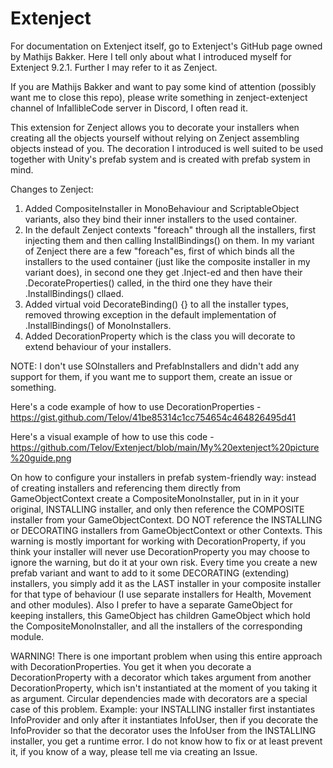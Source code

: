 # Extenject
For documentation on Extenject itself, go to Extenject's GitHub page owned by Mathijs Bakker. Here I tell only about what I introduced myself for Extenject 9.2.1. Further I may refer to it as Zenject.

If you are Mathijs Bakker and want to pay some kind of attention (possibly want me to close this repo), please write something in zenject-extenject channel of InfallibleCode server in Discord, I often read it.

This extension for Zenject allows you to decorate your installers when creating all the objects yourself without relying on Zenject assembling objects instead of you. The decoration I introduced is well suited to be used together with Unity's prefab system and is created with prefab system in mind.

Changes to Zenject:
1. Added CompositeInstaller in MonoBehaviour and ScriptableObject variants, also they bind their inner installers to the used container.
2. In the default Zenject contexts "foreach" through all the installers, first injecting them and then calling InstallBindings() on them. In my variant of Zenject there are a few "foreach"es, first of which binds all the installers to the used container (just like the composite installer in my variant does), in second one they get .Inject-ed and then have their .DecorateProperties() called, in the third one they have their .InstallBindings() cllaed.
3. Added virtual void DecorateBinding() {} to all the installer types, removed throwing exception in the default implementation of .InstallBindings() of MonoInstallers.
4. Added DecorationProperty<T> which is the class you will decorate to extend behaviour of your installers.

NOTE: I don't use SOInstallers and PrefabInstallers and didn't add any support for them, if you want me to support them, create an issue or something.

Here's a code example of how to use DecorationProperties - https://gist.github.com/Telov/41be85314c1cc754654c464826495d41

Here's a visual example of how to use this code - https://github.com/Telov/Extenject/blob/main/My%20extenject%20picture%20guide.png

On how to configure your installers in prefab system-friendly way: instead of creating installers and referencing them directly from GameObjectContext create a CompositeMonoInstaller, put in in it your original, INSTALLING installer, and only then reference the COMPOSITE installer from your GameObjectContext. DO NOT reference the INSTALLING or DECORATING installers from GameObjectContext or other Contexts. This warning is mostly important for working with DecorationProperty, if you think your installer will never use DecorationProperty you may choose to ignore the warning, but do it at your own risk. Every time you create a new prefab variant and want to add to it some DECORATING (extending) installers, you simply add it as the LAST installer in your composite installer for that type of behaviour (I use separate installers for Health, Movement and other modules). Also I prefer to have a separate GameObject for keeping installers, this GameObject has children GameObject which hold the CompositeMonoInstaller, and all the installers of the corresponding module.

WARNING! There is one important problem when using this entire approach with DecorationProperties. You get it when you decorate a DecorationProperty with a decorator which takes argument from another DecorationProperty, which isn't instantiated at the moment of you taking it as argument. Circular dependencies made with decorators are a special case of this problem. Example: your INSTALLING installer first instantiates InfoProvider and only after it instantiates InfoUser, then if you decorate the InfoProvider so that the decorator uses the InfoUser from the INSTALLING installer, you get a runtime error. I do not know how to fix or at least prevent it, if you know of a way, please tell me via creating an Issue.

